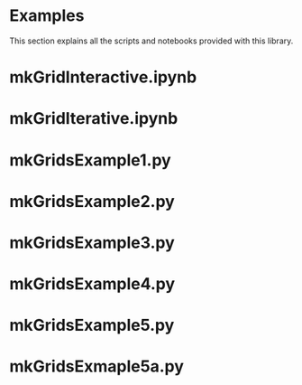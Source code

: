# Examples

This section explains all the scripts and notebooks provided with this library.

# mkGridInteractive.ipynb

# mkGridIterative.ipynb

# mkGridsExample1.py

# mkGridsExample2.py

# mkGridsExample3.py

# mkGridsExample4.py

# mkGridsExample5.py

# mkGridsExmaple5a.py

